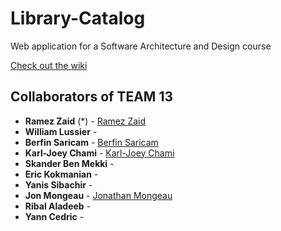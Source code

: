 # Library-Catalog

Web application for a Software Architecture and Design course

[Check out the wiki](https://github.com/ramzouza/Library-Catalog/wiki)


## Collaborators of TEAM 13

* **Ramez Zaid** (*) - [Ramez Zaid](https://github.com/ramzouza) 
* **William Lussier**  -
* **Berfin Saricam** - [Berfin Saricam](https://github.com/GitBsrc) 
* **Karl-Joey Chami** - [Karl-Joey Chami](https://github.com/karlchami)
* **Skander Ben Mekki** -
* **Eric Kokmanian** -
* **Yanis Sibachir** -
* **Jon Mongeau** - [Jonathan Mongeau](https://github.com/jonthemango)
* **Ribal Aladeeb**  -
* **Yann Cedric** -

